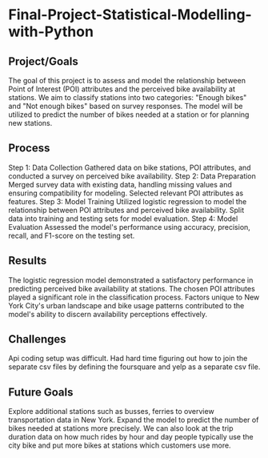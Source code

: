 # Final-Project-Statistical-Modelling-with-Python

## Project/Goals
The goal of this project is to assess and model the relationship between Point of Interest (POI) attributes and the perceived bike availability at stations. We aim to classify stations into two categories: "Enough bikes" and "Not enough bikes" based on survey responses. The model will be utilized to predict the number of bikes needed at a station or for planning new stations.

## Process
Step 1: Data Collection
Gathered data on bike stations, POI attributes, and conducted a survey on perceived bike availability.
Step 2: Data Preparation
Merged survey data with existing data, handling missing values and ensuring compatibility for modeling.
Selected relevant POI attributes as features.
Step 3: Model Training
Utilized logistic regression to model the relationship between POI attributes and perceived bike availability.
Split data into training and testing sets for model evaluation.
Step 4: Model Evaluation
Assessed the model's performance using accuracy, precision, recall, and F1-score on the testing set.

## Results
The logistic regression model demonstrated a satisfactory performance in predicting perceived bike availability at stations. The chosen POI attributes played a significant role in the classification process. Factors unique to New York City's urban landscape and bike usage patterns contributed to the model's ability to discern availability perceptions effectively.

## Challenges 
Api coding setup was difficult.
Had hard time figuring out how to join the separate csv files by defining the foursquare and yelp as a separate csv file.


## Future Goals
Explore additional stations such as busses, ferries to overview transportation data in New York.
Expand the model to predict the number of bikes needed at stations more precisely.
We can also look at the trip duration data on how much rides by hour and day people typically use the city bike and put more bikes at stations which customers use more.